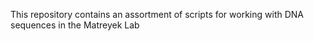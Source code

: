 This repository contains an assortment of scripts for working with DNA sequences in the Matreyek Lab
